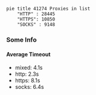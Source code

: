 
```mermaid
pie title 41274 Proxies in list
    "HTTP" : 28445
    "HTTPS": 10850
    "SOCKS" : 9148
```

### Some Info
#### Average Timeout

- mixed: 4.1s
- http: 2.3s
- https: 8.1s
- socks: 6.4s